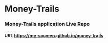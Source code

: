 # Money-Trails

### Money-Trails application Live Repo

#### URL https://me-soumen.github.io/money-trails